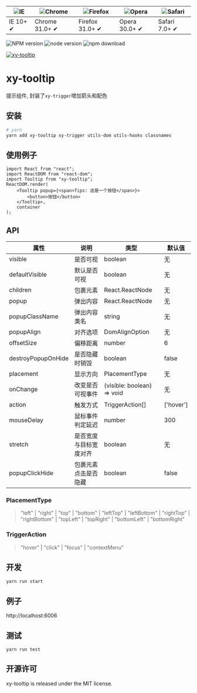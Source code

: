 | ![IE](https://github.com/alrra/browser-logos/blob/master/src/edge/edge_48x48.png?raw=true) | ![Chrome](https://github.com/alrra/browser-logos/blob/master/src/chrome/chrome_48x48.png?raw=true) | ![Firefox](https://github.com/alrra/browser-logos/blob/master/src/firefox/firefox_48x48.png?raw=true) | ![Opera](https://github.com/alrra/browser-logos/blob/master/src/opera/opera_48x48.png?raw=true) | ![Safari](https://github.com/alrra/browser-logos/blob/master/src/safari/safari_48x48.png?raw=true) |
| ------------------------------------------------------------------------------------------ | -------------------------------------------------------------------------------------------------- | ----------------------------------------------------------------------------------------------------- | ----------------------------------------------------------------------------------------------- | -------------------------------------------------------------------------------------------------- |
| IE 10+ ✔                                                                                   | Chrome 31.0+ ✔                                                                                     | Firefox 31.0+ ✔                                                                                       | Opera 30.0+ ✔                                                                                   | Safari 7.0+ ✔                                                                                      |

![NPM version](http://img.shields.io/npm/v/xy-tooltip.svg?style=flat-square)
![node version](https://img.shields.io/badge/node.js-%3E=_0.10-green.svg?style=flat-square)
![npm download](https://img.shields.io/npm/dm/xy-tooltip.svg?style=flat-square)

[![xy-tooltip](https://nodei.co/npm/xy-tooltip.png)](https://npmjs.org/package/xy-tooltip)

# xy-tooltip

提示组件, 封装了`xy-trigger`增加箭头和配色

## 安装

```bash
# yarn
yarn add xy-tooltip xy-trigger utils-dom utils-hooks classnames
```

## 使用例子

```tsx
import React from "react";
import ReactDOM from "react-dom";
import Tooltip from "xy-tooltip";
ReactDOM.render(
    <Tooltip popup={<span>Tips: 这是一个按钮</span>}>
        <button>按钮</button>
    </Tooltip>,
    container
);
```

## API

| 属性               | 说明                   | 类型                       | 默认值    |
| ------------------ | ---------------------- | -------------------------- | --------- |
| visible            | 是否可视               | boolean                    | 无        |
| defaultVisible     | 默认是否可视           | boolean                    | 无        |
| children           | 包裹元素               | React.ReactNode            | 无        |
| popup              | 弹出内容               | React.ReactNode            | 无        |
| popupClassName     | 弹出内容类名           | string                     | 无        |
| popupAlign         | 对齐选项               | DomAlignOption             | 无        |
| offsetSize         | 偏移距离               | number                     | 6         |
| destroyPopupOnHide | 是否隐藏时销毁         | boolean                    | false     |
| placement          | 显示方向               | PlacementType              | 无        |
| onChange           | 改变是否可视事件       | (visible: boolean) => void | 无        |
| action             | 触发方式               | TriggerAction[]            | ['hover'] |
| mouseDelay         | 鼠标事件判定延迟       | number                     | 300       |
| stretch            | 是否宽度与目标宽度对齐 | boolean                    | 无        |
| popupClickHide     | 包裹元素点击是否隐藏   | boolean                    | false     |

### PlacementType

> "left" | "right" | "top" | "bottom" | "leftTop" | "leftBottom" | "rightTop" | "rightBottom" | "topLeft" | "topRight" | "bottomLeft" | "bottomRight"

### TriggerAction

> "hover" | "click" | "focus" | "contextMenu"

## 开发

```sh
yarn run start
```

## 例子

http://localhost:6006

## 测试

```
yarn run test
```

## 开源许可

xy-tooltip is released under the MIT license.
